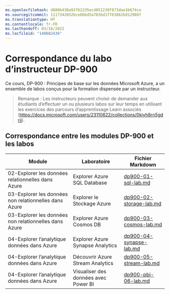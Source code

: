 ```yaml
---
ms.openlocfilehash: d886b438a93762235ecd051230f873dae1b674ce
ms.sourcegitcommit: 1117342052bce0bbd5a703bd1f763862b9129807
ms.translationtype: HT
ms.contentlocale: fr-FR
ms.lasthandoff: 03/16/2022
ms.locfileid: "140682436"
---
```

# <a name="dp-900-trainer-lab-mapping"></a>Correspondance du labo d’instructeur DP-900

Ce cours, DP-900 : Principes de base sur les données Microsoft Azure, a un ensemble de labos conçus pour la formation dispensée par un instructeur. 

> Remarque : Les instructeurs peuvent choisir de demander aux étudiants d’effectuer un ou plusieurs labos sur leur temps en utilisant les exercices des parcours d’apprentissage Learn associés (https://docs.microsoft.com/users/23110622/collections/0kjyh8rn5gdrjj). 

## <a name="dp-900-module-mapping-to-labs"></a>Correspondance entre les modules DP-900 et les labos

| Module | Laboratoire | Fichier Markdown |
| --- | --- | --- |
| 02-Explorer les données relationnelles dans Azure | Explorer Azure SQL Database | [dp900-01-sql-lab.md](https://github.com/MicrosoftLearning/DP-900T00A-Azure-Data-Fundamentals/blob/master/Instructions/Labs/dp900-01-sql-lab.md) |
| 03-Explorer les données non relationnelles dans Azure | Explorer le Stockage Azure | [dp900-02-storage-lab.md](https://github.com/MicrosoftLearning/DP-900T00A-Azure-Data-Fundamentals/blob/master/Instructions/Labs/dp900-02-storage-lab.md) |
| 03-Explorer les données non relationnelles dans Azure| Explorer Azure Cosmos DB  | [dp900-03-cosmos-lab.md](https://github.com/MicrosoftLearning/DP-900T00A-Azure-Data-Fundamentals/blob/master/Instructions/Labs/dp900-03-cosmos-lab.md) |
| 04-Explorer l’analytique données dans Azure | Explorer Azure Synapse Analytics | [dp900-04-synapse-lab.md](https://github.com/MicrosoftLearning/DP-900T00A-Azure-Data-Fundamentals/blob/master/Instructions/Labs/dp900-04-synapse-lab.md) |
| 04-Explorer l’analytique données dans Azure | Découvrir Azure Stream Analytics | [dp900-05-stream-lab.md](https://github.com/MicrosoftLearning/DP-900T00A-Azure-Data-Fundamentals/blob/master/Instructions/Labs/dp900-05-stream-lab.md) |
| 04-Explorer l’analytique données dans Azure | Visualiser des données avec Power BI | [dp900-pbi-06-lab.md](https://github.com/MicrosoftLearning/DP-900T00A-Azure-Data-Fundamentals/blob/master/Instructions/Labs/dp900-pbi-06-lab.md) |
